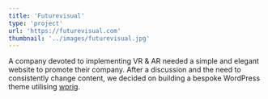 ```yaml
---
title: 'Futurevisual'
type: 'project'
url: 'https://futurevisual.com'
thumbnail: '../images/futurevisual.jpg'
---
```


A company devoted to implementing VR & AR needed a simple and elegant website to promote their company. After a discussion and the need to consistently change content, we decided on building a bespoke WordPress theme utilising [wprig](https://github.com/wprig/wprig).